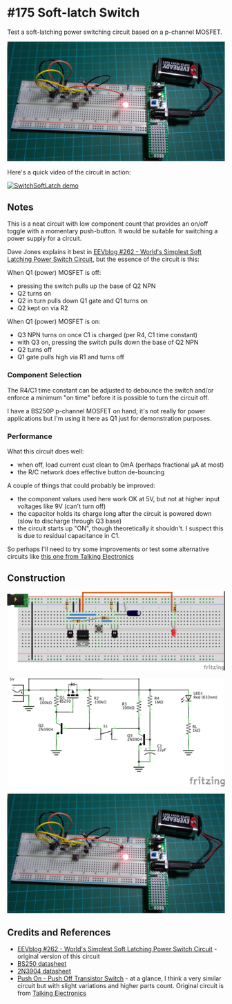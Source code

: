 # #175 Soft-latch Switch

Test a soft-latching power switching circuit based on a p-channel MOSFET.

![Build](./assets/SwitchSoftLatch_build.jpg?raw=true)

Here's a quick video of the circuit in action:

[![SwitchSoftLatch demo](https://img.youtube.com/vi/9lX_sPDjzDE/0.jpg)](https://www.youtube.com/watch?v=9lX_sPDjzDE)

## Notes

This is a neat circuit with low component count that provides an on/off toggle with a momentary push-button.
It would be suitable for switching a power supply for a circuit.

Dave Jones explains it best in [EEVblog #262 - World's Simplest Soft Latching Power Switch Circuit](https://www.youtube.com/watch?v=Foc9R0dC2iI),
but the essence of the circuit is this:

When Q1 (power) MOSFET is off:

* pressing the switch pulls up the base of Q2 NPN
* Q2 turns on
* Q2 in turn pulls down Q1 gate and Q1 turns on
* Q2 kept on via R2

When Q1 (power) MOSFET is on:

* Q3 NPN turns on once C1 is charged (per R4, C1 time constant)
* with Q3 on, pressing the switch pulls down the base of Q2 NPN
* Q2 turns off
* Q1 gate pulls high via R1 and turns off

### Component Selection

The R4/C1 time constant can be adjusted to debounce the switch and/or enforce a minimum "on time" before it is possible to turn the circuit off.

I have a BS250P p-channel MOSFET on hand; it's not really for power applications but I'm using it here as Q1 just for demonstration purposes.

### Performance

What this circuit does well:

* when off, load current cust clean to 0mA (perhaps fractional µA at most)
* the R/C network does effective button de-bouncing

A couple of things that could probably be improved:

* the component values used here work OK at 5V, but not at higher input voltages like 9V (can't turn off)
* the capacitor holds its charge long after the circuit is powered down (slow to discharge through Q3 base)
* the circuit starts up "ON", though theoretically it shouldn't. I suspect this is due to residual capacitance in C1.

So perhaps I'll need to try some improvements or test some alternative circuits like
[this one from Talking Electronics](http://www.talkingelectronics.com/projects/200TrCcts/101-200TrCcts.html#20a)

## Construction

![Breadboard](./assets/SwitchSoftLatch_bb.jpg?raw=true)

![The Schematic](./assets/SwitchSoftLatch_schematic.jpg?raw=true)

![Build](./assets/SwitchSoftLatch_build.jpg?raw=true)

## Credits and References

* [EEVblog #262 - World's Simplest Soft Latching Power Switch Circuit](https://www.youtube.com/watch?v=Foc9R0dC2iI) - original version of this circuit
* [BS250 datasheet](https://www.futurlec.com/Transistors/BS250.shtml)
* [2N3904 datasheet](https://www.futurlec.com/Transistors/2N3904.shtml)
* [Push On - Push Off Transistor Switch](https://www.youtube.com/watch?v=I70H5xQ6MT0) - at a glance, I think a very similar circuit but with slight variations and higher parts count. Original circuit is from [Talking Electronics](http://www.talkingelectronics.com/projects/200TrCcts/101-200TrCcts.html#20a)
